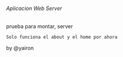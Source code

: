 ###### Aplicacion Web Server


prueba para montar, server
```````
Solo funciona el about y el home por ahora
```````

by @yairon
